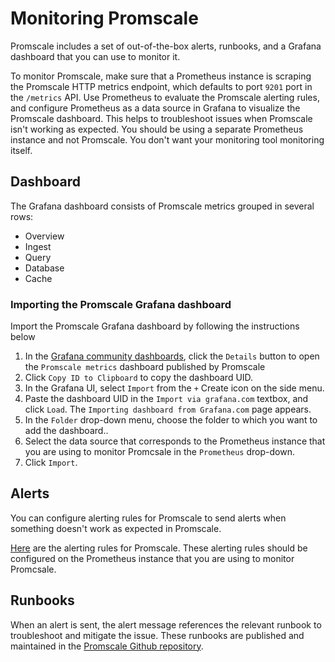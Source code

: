 # Monitoring Promscale
Promscale includes a set of out-of-the-box alerts, runbooks, and a Grafana
dashboard that you can use to monitor it.

<highlight type="note"> To monitor Promscale, make sure that a Prometheus
instance is scraping the Promscale HTTP metrics endpoint, which defaults to port `9201`
port in the `/metrics` API. Use Prometheus to evaluate the Promscale alerting
rules, and configure Prometheus as a data source in Grafana to visualize the
Promscale dashboard. This helps to troubleshoot issues when Promscale isn't
working as expected. You should be using a separate Prometheus instance and not Promscale.
You don't want your monitoring tool monitoring itself.
</highlight>

## Dashboard

The Grafana dashboard consists of Promscale metrics grouped in several rows:
* Overview
* Ingest
* Query
* Database
* Cache

<procedure>

### Importing the Promscale Grafana dashboard

Import the Promscale Grafana dashboard by following the instructions below

1.  In the [Grafana community dashboards](grafana-promscale-dashboard), click
    the `Details` button to open the `Promscale metrics` dashboard published by
    Promscale
1.  Click `Copy ID to Clipboard` to copy the dashboard UID.
1.  In the Grafana UI, select `Import` from the `+` Create icon on the side
    menu.
1.  Paste the dashboard UID in the `Import via grafana.com` textbox, and click
    `Load`. The `Importing dashboard from Grafana.com` page appears.
1.  In  the `Folder` drop-down menu, choose the folder to which you want to add
    the dashboard..
1.  Select the data source that corresponds to the Prometheus instance that you 
    are using to monitor Promcsale in the `Prometheus` drop-down.
1.  Click `Import`.

</procedure>

## Alerts

You can configure alerting rules for Promscale to send alerts when something
doesn't work as expected in Promscale.

[Here](promscale-alerting-rules) are the alerting rules for Promscale. These
alerting rules should be configured on the Prometheus instance that you
are using to monitor Promcsale.

## Runbooks

When an alert is sent, the alert message references the relevant runbook to
troubleshoot and mitigate the issue. These runbooks are published and maintained
in the [Promscale Github repository](promscale-runbooks).

[grafana-promscale-dashboard]: https://grafana.com/grafana/dashboards/16241
[promscale-alerting-rules]:
    https://raw.githubusercontent.com/timescale/promscale/master/docs/mixin/alerts/alerts.yaml
[promscale-runbooks]:
    https://github.com/timescale/promscale/tree/master/docs/runbooks
